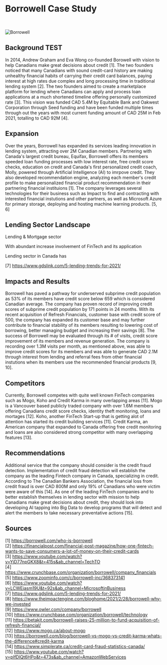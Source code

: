 # Borrowell Case Study
<BR>

![Borrowell](https://www.thekickassentrepreneur.com/wp-content/uploads/2020/07/Borrowell-logo-1.png)

## **Background TEST**
In 2014, Andrew Graham and Eva Wong co-founded Borowell with vision to help Canadians make great decisions about credit [1]. The two founders noticed that many Canadians with sound credit-card history are making unhealthy financial habits of carrying their credit card balances, paying interest at high rates due complex and long processing time in traditional lending system [2]. The two founders aimed to create a marketplace platform for lending where Canadians can apply and process loan applications at a much shortened timeline offering personally customized rate [3]. This vision was funded CAD 5.4M by Equitable Bank and Oakwest Corporation through Seed funding and have been funded multiple times through out the years with most current funding amount of CAD 25M in Feb 2021, totalling to CAD 92M [4]. 

## **Expansion** 
Over the years, Borrowell has expanded its services leading innovation in lending system, attracting over 2M Canadian members. Partnering with Canada's largest credit bureau, Equifax, Borrowell offers its members speeded loan funding processes with low interest rate, free credit score checks, education on credit and Canada's first personalized credit coach, Molly, powered through Artificial Intelligence (AI) to imrpove credit. They also developed recommendation engine, analyzing each member's credit profile to make personalized financial product recommendation in their partnering financial instituions [1]. The company leverages several technologies for their business such as Impact to find and contracting with interested financial instutions and other partners, as well as Microsoft Azure for primary storage, deploying and hosting machine learning products. [5, 6] 

## **Lending Sector Landscape**


Lending & Mortgage sector 

With abundant increase involvement of FinTech and its application  

Lending sector in Canada has 

[7]
https://www.gdslink.com/5-lending-trends-for-2021/


## **Impacts and Results**
Borrowell has paved a pathway for underserved subprime credit population as 53% of its members have credit score below 659 which is considered Canadian average. The company has proven record of improving credit scores of subprime credit population by 171 points in 24 months. With its recent acquisition of Refresh Financials, customer base with credit score of 500, the company has expanded its customer base and may further contribute to financial stability of its members resulting to lowering cost of borrowing, better managing budget and increasing their savings [8]. The success of Borrowell may be evaluated through its # of visits, credit score improvement of its members and revenue generation. The company is recording over 1.3M visits per month, as mentioned above, was able to improve credit scores for its members and was able to generate CAD 2.1M through interest from lending and referral fees from other financial instutions when its members use the recommended financial products [9, 10].

## **Competitors**
Currently, Borrowell competes with quite well known FinTech companies such as Mogo, Koho and Credit Karma in many overlapping areas [11]. Mogo is a Vancouver based publicly traded company with over 1.6M members  offering Canadians credit score checks, identity theft monitoring, loans and mortages [12]. Koho, another FinTech Start-up that is getting alot of attention has started its credit building services [11]. Credit Karma, an American company that expanded to Canada offering free credit monitoring and loans are also considered strong competitor with many overlapping features [13]. 

## **Recommendations**
Additional service that the company should consider is the credit fraud detection. Implementation of credit fraud detection will establish the company as the leading Fintech company in Canada, specializing in credit. According to The Canadian Bankers Association, the financial loss from credit fraud is over CAD 800M and only 19% of Canadians who were victim were aware of this [14]. As one of the leading FinTech companies and to better establish themselves in lending sector with mission to help Canadians make great decisions about credit, they should look into developing AI tapping into Big Data to develop programs that will detect and alert the members to take necessary preventative actions [15]. 

## **Sources**
[1] https://borrowell.com/who-is-borrowell
<br>
[2] https://financialpost.com/financial-post-magazine/how-one-fintech-wants-to-save-consumers-a-lot-of-money-on-their-credit-cards
<br>
[3] https://www.youtube.com/watch?v=YjD77npGKX8&t=415s&ab_channel=TechTO
<br>
[4] https://www.crunchbase.com/organization/borrowell/company_financials
<br>
[5] https://www.zoominfo.com/c/borrowell-inc/368373141
<br>
[6] https://www.youtube.com/watch?v=LCWEjasm19U&t=92s&ab_channel=MicrosoftinBusiness
<br>
[7] https://www.gdslink.com/5-lending-trends-for-2021/
<br>
[8] https://www.theimpactengine.com/bloghome/2021/2/28/borrowell-why-we-invested
<br>
[9] https://www.owler.com/company/borrowell
<br>
[10] https://www.crunchbase.com/organization/borrowell/technology
<br>
[11] https://betakit.com/borrowell-raises-25-million-to-fund-acquisition-of-refresh-financial/
<br>
[12] https://www.mogo.ca/about-mogo
<br>
[13] https://borrowell.com/blog/borrowell-vs-mogo-vs-credit-karma-whats-the-difference#credit-karma
<br>
[14] https://www.simplerate.ca/credit-card-fraud-statistics-canada/
<br>
[15] https://www.youtube.com/watch?v=pIfDlQt6HPo&t=473s&ab_channel=AmazonWebServices